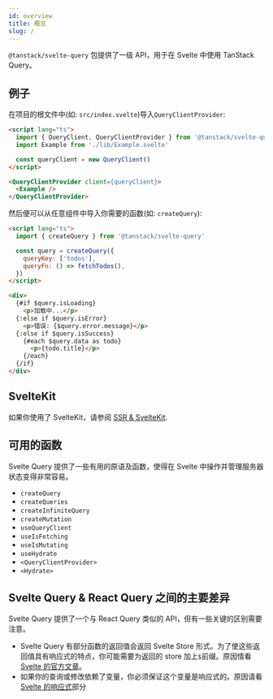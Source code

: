 ```yaml
---
id: overview
title: 概览
slug: /
---
```


`@tanstack/svelte-query` 包提供了一级 API，用于在 Svelte 中使用 TanStack Query。

## 例子

在项目的根文件中(如: `src/index.svelte`)导入`QueryClientProvider`:

```markdown
<script lang="ts">
  import { QueryClient, QueryClientProvider } from '@tanstack/svelte-query'
  import Example from './lib/Example.svelte'

  const queryClient = new QueryClient()
</script>

<QueryClientProvider client={queryClient}>
  <Example />
</QueryClientProvider>
```

然后便可以从任意组件中导入你需要的函数(如: `createQuery`):

```markdown
<script lang="ts">
  import { createQuery } from '@tanstack/svelte-query'

  const query = createQuery({
    queryKey: ['todos'],
    queryFn: () => fetchTodos(),
  })
</script>

<div>
  {#if $query.isLoading}
    <p>加载中...</p>
  {:else if $query.isError}
    <p>错误: {$query.error.message}</p>
  {:else if $query.isSuccess}
    {#each $query.data as todo}
      <p>{todo.title}</p>
    {/each}
  {/if}
</div>
```

## SvelteKit

如果你使用了 SvelteKit，请参阅 [SSR & SvelteKit](./ssr).

## 可用的函数

Svelte Query 提供了一些有用的原语及函数，使得在 Svelte 中操作并管理服务器状态变得非常容易。

- `createQuery`
- `createQueries`
- `createInfiniteQuery`
- `createMutation`
- `useQueryClient`
- `useIsFetching`
- `useIsMutating`
- `useHydrate`
- `<QueryClientProvider>`
- `<Hydrate>`

## Svelte Query & React Query 之间的主要差异

Svelte Query 提供了一个与 React Query 类似的 API，但有一些关键的区别需要注意。

- Svelte Query 有部分函数的返回值会返回 Svelte Store 形式。为了使这些返回值具有响应式的特点，你可能需要为返回的 store 加上`$`前缀。原因情看 [Svelte 的官方文章](https://svelte.dev/tutorial/writable-stores)。
- 如果你的查询或修改依赖了变量，你必须保证这个变量是响应式的。原因请看 [Svelte 的响应式](./reactivity)部分

